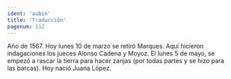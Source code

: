 ```yaml
---
ident: 'aubin'
title: 'Traducción'
pagenum: 112
---
```

Año de 1567.
Hoy lunes 10 de marzo se retiró Marques.
Aquí hicieron indagaciones los jueces Alonso Cadena y Moyoz.
El lunes 5 de mayo, se empezó a rascar la tierra para hacer zanjas (por todas partes y se hizo para las barcas).
Hoy nació Juana López.

